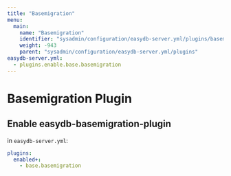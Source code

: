 ```yaml
---
title: "Basemigration"
menu:
  main:
    name: "Basemigration"
    identifier: "sysadmin/configuration/easydb-server.yml/plugins/basemigration"
    weight: -943
    parent: "sysadmin/configuration/easydb-server.yml/plugins"
easydb-server.yml:
  - plugins.enable.base.basemigration
---
```


# Basemigration Plugin


## Enable easydb-basemigration-plugin

in `easydb-server.yml`:

```yaml
plugins:
  enabled+:
    - base.basemigration
```